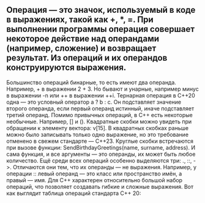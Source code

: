 ## Операция — это значок, используемый в коде в выражениях, такой как +, *, =. При выполнении программы операция совершает некоторое действие над операндами (например, сложение) и возвращает результат. Из операций и их операндов конструируются выражения.
Большинство операций бинарные, то есть имеют два операнда. Например, + в выражении 2 + 3. Но бывают и унарные, например минус в выражении -n или ++ в выражении ++i.
Тернарная операция в С++20 одна — это условный оператор a ? b : c. Он подставляет значение второго операнда, если первый операнд истинный, иначе подставляет третий операнд.
Помимо привычных операций, в C++ есть некоторые необычные. Например, [] и (). Квадратные скобки можно увидеть при обращении к элементу вектора: v[15]. В квадратных скобках раньше можно было записывать только одно выражение, но это требование отменено в свежем стандарте — C++23.
Круглые скобки встречаются при вызове функции: SendBirthdayGreetings(name, surname, address). И сама функция, и все аргументы — это операнды, их может быть любое количество.
Ещё среди всех операций особенно выделяются три: ., ::, ->. Отличаются они тем, что их операнды — не выражения. Например, у операции :: левый операнд — это класс или пространство имён, а правый — имя.
Для С++ характерен относительно большой набор операций, что позволяет создавать гибкие и сложные выражения.
Вот как выглядит таблица операций стандарта С++ 20: